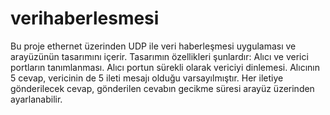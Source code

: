 # verihaberlesmesi
Bu proje ethernet üzerinden UDP ile veri haberleşmesi uygulaması ve arayüzünün tasarımını içerir.
Tasarımın özellikleri şunlardır: Alıcı ve verici portların tanımlanması. Alıcı portun sürekli olarak vericiyi dinlemesi.
Alıcının 5 cevap, vericinin de 5 ileti mesajı olduğu varsayılmıştır. Her iletiye gönderilecek cevap, gönderilen cevabın gecikme süresi arayüz üzerinden ayarlanabilir.
